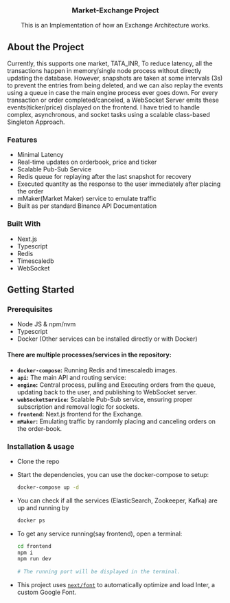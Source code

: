 </p>
  <h3 align="center">Market-Exchange Project</h3>
  <p align="center">
This is an Implementation of how an Exchange Architecture works.
  </p>

## About the Project

Currently, this supports one market, TATA_INR, To reduce latency, all the transactions happen in memory/single node process without directly updating the database. However, snapshots are taken at some intervals (3s) to prevent the entries from being deleted, and we can also replay the events using a queue in case the main engine process ever goes down. For every transaction or order completed/canceled, a WebSocket Server emits these events(ticker/price) displayed on the frontend. I have tried to handle complex, asynchronous, and socket tasks using a scalable class-based Singleton Approach.

### Features
- Minimal Latency
- Real-time updates on orderbook, price and ticker
- Scalable Pub-Sub Service
- Redis queue for replaying after the last snapshot for recovery
- Executed quantity as the response to the user immediately after placing the order
- mMaker(Market Maker) service to emulate traffic
- Built as per standard Binance API Documentation

### Built With
- Next.js
- Typescript
- Redis
- Timescaledb
- WebSocket

## Getting Started

### Prerequisites
- Node JS & npm/nvm
- Typescript
- Docker (Other services can be installed directly or with Docker)

#### There are multiple processes/services in the repository: 

  - **`docker-compose`:** Running Redis and timescaledb images.
  - **`api`:** The main API and routing service:
  - **`engine`:** Central process, pulling and Executing orders from the queue, updating back to the user, and publishing to WebSocket server.
  - **`webSocketService`:** Scalable Pub-Sub service, ensuring proper subscription and removal logic for sockets.
  - **`frontend`:** Next.js frontend for the Exchange.
  - **`mMaker`:** Emulating traffic by randomly placing and canceling orders on the order-book.

### Installation & usage

- Clone the repo

- Start the dependencies, you can use the docker-compose to setup:

  ```bash
  docker-compose up -d
  ```
- You can check if all the services (ElasticSearch, Zookeeper, Kafka) are up and running by

  ```bash
  docker ps
  ```

-  To get any service running(say frontend), open a terminal: 
    ```bash
    cd frontend
    npm i 
    npm run dev
  
    # The running port will be displayed in the terminal.
    ```
- This project uses [`next/font`](https://nextjs.org/docs/basic-features/font-optimization) to automatically optimize and load Inter, a custom Google Font.
